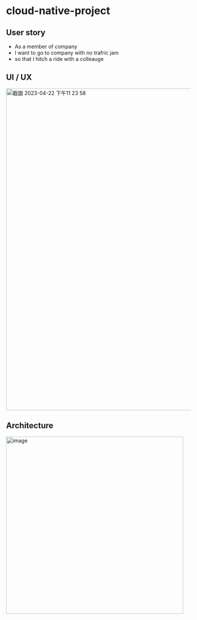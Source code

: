# cloud-native-project
## User story
- As a member of company
- I want to go to company with no trafric jam
- so that I hitch a ride with a colleauge

## UI / UX
<img width="878" alt="截圖 2023-04-22 下午11 23 58" src="https://user-images.githubusercontent.com/80503114/233793072-b77f650e-16ff-4124-aa1f-ed111c9dbd73.png">

## Architecture

<img width="483" alt="image" src="https://user-images.githubusercontent.com/80503114/233793037-170387a8-6afd-4da2-9ea2-be1745552099.png">

